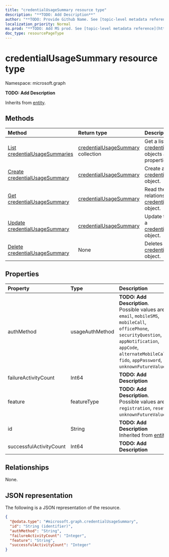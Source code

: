 ```yaml
---
title: "credentialUsageSummary resource type"
description: "**TODO: Add Description**"
author: "**TODO: Provide Github Name. See [topic-level metadata reference](https://msgo.azurewebsites.net/add/document/guidelines/metadata.html#topic-level-metadata)**"
localization_priority: Normal
ms.prod: "**TODO: Add MS prod. See [topic-level metadata reference](https://msgo.azurewebsites.net/add/document/guidelines/metadata.html#topic-level-metadata)**"
doc_type: resourcePageType
---
```


# credentialUsageSummary resource type

Namespace: microsoft.graph



**TODO: Add Description**


Inherits from [entity](../resources/entity.md).

## Methods
|Method|Return type|Description|
|:---|:---|:---|
|[List credentialUsageSummaries](../api/credentialusagesummary-list.md)|[credentialUsageSummary](../resources/credentialusagesummary.md) collection|Get a list of the [credentialUsageSummary](../resources/credentialusagesummary.md) objects and their properties.|
|[Create credentialUsageSummary](../api/credentialusagesummary-create.md)|[credentialUsageSummary](../resources/credentialusagesummary.md)|Create a new [credentialUsageSummary](../resources/credentialusagesummary.md) object.|
|[Get credentialUsageSummary](../api/credentialusagesummary-get.md)|[credentialUsageSummary](../resources/credentialusagesummary.md)|Read the properties and relationships of a [credentialUsageSummary](../resources/credentialusagesummary.md) object.|
|[Update credentialUsageSummary](../api/credentialusagesummary-update.md)|[credentialUsageSummary](../resources/credentialusagesummary.md)|Update the properties of a [credentialUsageSummary](../resources/credentialusagesummary.md) object.|
|[Delete credentialUsageSummary](../api/credentialusagesummary-delete.md)|None|Deletes a [credentialUsageSummary](../resources/credentialusagesummary.md) object.|

## Properties
|Property|Type|Description|
|:---|:---|:---|
|authMethod|usageAuthMethod|**TODO: Add Description**. Possible values are: `email`, `mobileSMS`, `mobileCall`, `officePhone`, `securityQuestion`, `appNotification`, `appCode`, `alternateMobileCall`, `fido`, `appPassword`, `unknownFutureValue`.|
|failureActivityCount|Int64|**TODO: Add Description**|
|feature|featureType|**TODO: Add Description**. Possible values are: `registration`, `reset`, `unknownFutureValue`.|
|id|String|**TODO: Add Description** Inherited from [entity](../resources/entity.md)|
|successfulActivityCount|Int64|**TODO: Add Description**|

## Relationships
None.

## JSON representation
The following is a JSON representation of the resource.
<!-- {
  "blockType": "resource",
  "keyProperty": "id",
  "@odata.type": "microsoft.graph.credentialUsageSummary",
  "baseType": "microsoft.graph.entity",
  "openType": false
}
-->
``` json
{
  "@odata.type": "#microsoft.graph.credentialUsageSummary",
  "id": "String (identifier)",
  "authMethod": "String",
  "failureActivityCount": "Integer",
  "feature": "String",
  "successfulActivityCount": "Integer"
}
```

